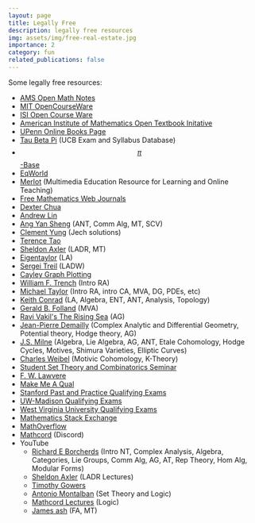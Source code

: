 ```yaml
---
layout: page
title: Legally Free
description: legally free resources
img: assets/img/free-real-estate.jpg
importance: 2
category: fun
related_publications: false
---
```


Some legally free resources:
- <a href="https://www.ams.org/open-math-notes" target="_blank">AMS Open Math Notes</a>
- <a href="https://ocw.mit.edu/" target="_blank">MIT OpenCourseWare</a>
- <a href="https://www.isibang.ac.in/~adean/infsys/database/" target="_blank">ISI Open Course Ware</a> 
- <a href="https://textbooks.aimath.org/textbooks/approved-textbooks/" target="_blank">American Institute of Mathematics Open Textbook Initative</a>
- <a href="https://onlinebooks.library.upenn.edu/" target="_blank">UPenn Online Books Page</a>
- <a href="https://tbp.studentorg.berkeley.edu/courses/" target="_blank">Tau Beta Pi</a> (UCB Exam and Syllabus Database)
- <a href="https://topology.pi-base.org/" target="_blank">$$\pi$$-Base</a>
- <a href="https://eqworld.ipmnet.ru/index.htm" target="_blank">EqWorld</a>
- <a href="https://www.merlot.org/merlot/materials.htm?categoryBasic=2513" target="_blank">Merlot</a> (Multimedia Education Resource for Learning and Online Teaching)
- <a href="https://www.math.buffalo.edu/mad/special/FREEMathWebJournals1.html" target="_blank">Free Mathematics Web Journals</a>
- <a href="https://dec41.user.srcf.net/" target="_blank">Dexter Chua</a> 
- <a href="https://web.stanford.edu/~lindrew/notes.html" target="_blank">Andrew Lin</a>
- <a href="https://angyansheng.github.io/notes/" target="_blank">Ang Yan Sheng</a> (ANT, Comm Alg, MT, SCV)
- <a href="https://clementyung.github.io/resources/" target="_blank">Clement Yung</a> (Jech solutions)
- <a href="https://terrytao.wordpress.com/" target="_blank">Terence Tao</a> 
- <a href="https://axler.net/" target="_blank">Sheldon Axler</a> (LADR, MT)
- <a href="https://smashmath.github.io/" target="_blank">Eigentaylor</a> (LA)
- <a href="https://www.math.brown.edu/streil/papers/LADW/LADW.html" target="_blank">Sergei Treil</a> (LADW)
- <a href="https://juliapoo.github.io/Cayley-Graph-Plotting/" target="_blank">Cayley Graph Plotting</a>
- <a href="http://ramanujan.math.trinity.edu/wtrench/misc/index.shtml" target="_blank">William F. Trench</a> (Intro RA)
-  <a href="https://mtaylor.web.unc.edu/" target="_blank">Michael Taylor</a> (Intro RA, intro CA, MVA, DG, PDEs, etc)
- <a href="https://kconrad.math.uconn.edu/blurbs/" target="_blank">Keith Conrad</a> (LA, Algebra, ENT, ANT, Analysis, Topology)
- <a href="https://sites.math.washington.edu/~folland/Homepage/index.html" target="_blank">Gerald B. Folland</a> (MVA)
- <a href="https://math.stanford.edu/~vakil/216blog/" target="_blank">Ravi Vakil's The Rising Sea</a> (AG)
- <a href="https://www-fourier.ujf-grenoble.fr/~demailly/documents.html" target="_blank">Jean-Pierre Demailly</a> (Complex Analytic and Differential Geometry, Potential theory, Hodge theory, AG)
- <a href="https://www.jmilne.org/math/index.html" target="_blank">J.S. Milne</a> (Algebra, Lie Algebra, AG, ANT, Etale Cohomology, Hodge Cycles, Motives, Shimura Varieties, Elliptic Curves)
- <a href="https://sites.math.rutgers.edu/~weibel/" target="_blank">Charles Weibel</a> (Motivic Cohomology, K-Theory)
- <a href="https://sites.google.com/view/student-set-theory-seminar/home" target="_blank">Student Set Theory and Combinatorics Seminar</a>
- <a href="https://github.com/mattearnshaw/lawvere" target="_blank">F. W. Lawvere</a>
- <a href="https://jonathanlove.info/qual/" target="_blank">Make Me A Qual</a>
- <a href="https://drive.google.com/drive/folders/1V6RwKA4sHFAfqiyIKJ45m8sNJOGVIapg" target="_blank">Stanford  Past and Practice Qualifying Exams</a>
- <a href="https://www.library.wisc.edu/amp/services/course-reserves-exams/" target="_blank">UW-Madison Qualifying Exams</a>
- <a href="https://researchrepository.wvu.edu/math-grad-exams/" target="_blank">West Virginia University Qualifying Exams</a>
- <a href="https://math.stackexchange.com/" target="_blank">Mathematics Stack Exchange</a>
- <a href="https://mathoverflow.net/" target="_blank">MathOverflow</a>
- <a href="https://discord.gg/math" target="_blank">Mathcord</a> (Discord)
- YouTube 
    - <a href="https://www.youtube.com/@richarde.borcherds7998/playlists" target="_blank">Richard E Borcherds</a> (Intro NT, Complex Analysis, Algebra, Categories, Lie Groups, Comm Alg, AG, AT, Rep Theory, Hom Alg, Modular Forms)
    - <a href="https://www.youtube.com/@sheldonaxler5197" target="_blank">Sheldon Axler</a> (LADR Lectures)
    - <a href="https://www.youtube.com/@TimothyGowers0/videos" target="_blank">Timothy Gowers</a>
    - <a href="https://www.youtube.com/@atonmontalban" target="_blank">Antonio Montalban</a> (Set Theory and Logic)
    - <a href="https://www.youtube.com/@mathcord-lectures/videos" target="_blank">Mathcord Lectures</a> (Logic)
    - <a href="https://www.youtube.com/@jamessh9294/videos" target="_blank">James ash</a> (FA, MT)
